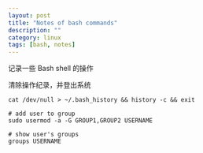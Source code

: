 ```yaml
---
layout: post
title: "Notes of bash commands"
description: ""
category: linux
tags: [bash, notes]
---
```


记录一些 Bash shell 的操作

清除操作纪录，并登出系统
```
cat /dev/null > ~/.bash_history && history -c && exit
```

```
# add user to group
sudo usermod -a -G GROUP1,GROUP2 USERNAME

# show user's groups
groups USERNAME
```